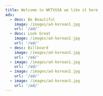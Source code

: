 ```yaml
---
title: Welcome to WKTVUSA we like it here
ads:
  - desc: Be Beautiful
    image: /images/ad-korean1.jpg
    url: '/ad/'
  - desc: Look Great
    image: /images/ad-korean2.jpg
    url: '/ad/'
  - desc: Billboard
    image: /images/ad-korean3.jpg
    url: '/ad/'
  - image: /images/ad-korean1.jpg
    url: '/ad/'
  - image: /images/ad-korean2.jpg
    url: '/ad/'
  - image: /images/ad-korean3.jpg
    url: '/ad/'
---
```



